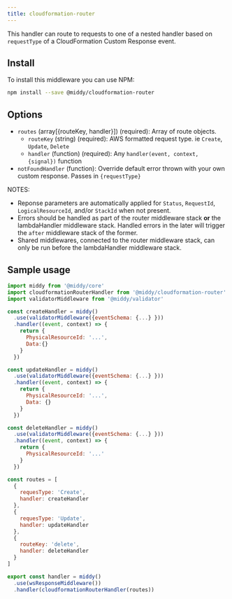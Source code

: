 ```yaml
---
title: cloudformation-router
---
```


This handler can route to requests to one of a nested handler based on `requestType` of a CloudFormation Custom Response event.

## Install

To install this middleware you can use NPM:

```bash
npm install --save @middy/cloudformation-router
```

## Options

- `routes` (array[\{routeKey, handler\}]) (required): Array of route objects.
  - `routeKey` (string) (required): AWS formatted request type. ie `Create`, `Update`, `Delete`
  - `handler` (function) (required): Any `handler(event, context, {signal})` function
- `notFoundHandler` (function): Override default error thrown with your own custom response. Passes in `{requestType}`

NOTES:

- Reponse parameters are automatically applied for `Status`, `RequestId`, `LogicalResourceId`, and/or `StackId` when not present.
- Errors should be handled as part of the router middleware stack **or** the lambdaHandler middleware stack. Handled errors in the later will trigger the `after` middleware stack of the former.
- Shared middlewares, connected to the router middleware stack, can only be run before the lambdaHandler middleware stack.

## Sample usage

```javascript
import middy from '@middy/core'
import cloudformationRouterHandler from '@middy/cloudformation-router'
import validatorMiddleware from '@middy/validator'

const createHandler = middy()
  .use(validatorMiddleware({eventSchema: {...} }))
  .handler((event, context) => {
    return {
      PhysicalResourceId: '...',
      Data:{}
    }
  })

const updateHandler = middy()
  .use(validatorMiddleware({eventSchema: {...} }))
  .handler((event, context) => {
    return {
      PhysicalResourceId: '...',
      Data: {}
    }
  })

const deleteHandler = middy()
  .use(validatorMiddleware({eventSchema: {...} }))
  .handler((event, context) => {
    return {
      PhysicalResourceId: '...'
    }
  })

const routes = [
  {
    requesType: 'Create',
    handler: createHandler
  },
  {
    requesType: 'Update',
    handler: updateHandler
  },
  {
    routeKey: 'delete',
    handler: deleteHandler
  }
]

export const handler = middy()
  .use(wsResponseMiddleware())
  .handler(cloudformationRouterHandler(routes))
```
